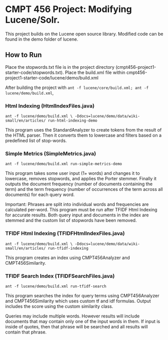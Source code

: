 # CMPT 456 Project: Modifying Lucene/Solr.

This project builds on the Lucene open source library. Modified code can be found in 
the demo folder of lucene.

## How to Run

Place the stopwords.txt file is in the project directory (cmpt456-project1-starter-code/stopwords.txt).
Place the build.xml file within cmpt456-project1-starter-code/lucene/demo/build.xml

After building the project with `ant -f lucene/core/build.xml; ant -f lucene/demo/build.xml`,


### Html Indexing (HtmlIndexFiles.java)

`ant -f lucene/demo/build.xml \
-Ddocs=lucene/demo/data/wiki-small/en/articles/ run-html-indexing-demo`

This program uses the StandardAnalyzer to create tokens from the result of the HTML parser. 
Then it converts them to lowercase and filters based on a predefined list of stop-words. 


### Simple Metrics (SimpleMetrics.java)
`ant -f lucene/demo/build.xml run-simple-metrics-demo`

This program takes some user input (1+ words) and changes it to lowercase, 
removes stopwords, and applies the Porter stemmer. Finally it outputs the document frequency 
(number of documents containing the term) and the term frequency (number of occurrences of 
the term across all documents) for each query word. 

Important: Phrases are split into individual words and frequencies are calculated per-word.
This program must be run after TFIDF Html Indexing for accurate results. 
Both query input and documents in the index are stemmed and the custom list of stopwords have been removed.

### TFIDF Html Indexing (TFIDFHtmlIndexFiles.java)
`ant -f lucene/demo/build.xml \
-Ddocs=lucene/demo/data/wiki-small/en/articles/ run-tfidf-indexing`

This program creates an index using CMPT456Analyzer and CMPT456Similarity. 

### TFIDF Search Index (TFIDFSearchFiles.java)
`ant -f lucene/demo/build.xml run-tfidf-search`

This program searches the index for query terms using CMPT456Analyzer and CMPT456Similarity 
which uses custom tf and idf formulas. Output includes the score using the custom similarity class. 

Queries may include multiple words. However results will include documents 
that may contain only one of the input words in them. If input is inside of quotes, 
then that phrase will be searched and all results will contain that phrase.


<!--
    Licensed to the Apache Software Foundation (ASF) under one or more
    contributor license agreements.  See the NOTICE file distributed with
    this work for additional information regarding copyright ownership.
    The ASF licenses this file to You under the Apache License, Version 2.0
    the "License"); you may not use this file except in compliance with
    the License.  You may obtain a copy of the License at

        http://www.apache.org/licenses/LICENSE-2.0

    Unless required by applicable law or agreed to in writing, software
    distributed under the License is distributed on an "AS IS" BASIS,
    WITHOUT WARRANTIES OR CONDITIONS OF ANY KIND, either express or implied.
    See the License for the specific language governing permissions and
    limitations under the License.
 -->

